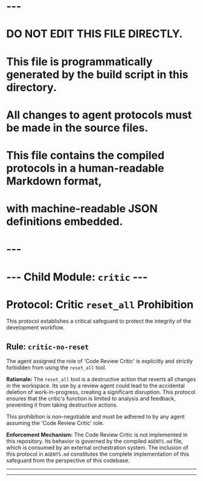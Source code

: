 # ---
# DO NOT EDIT THIS FILE DIRECTLY.
# This file is programmatically generated by the build script in this directory.
# All changes to agent protocols must be made in the source files.
#
# This file contains the compiled protocols in a human-readable Markdown format,
# with machine-readable JSON definitions embedded.
# ---

# --- Child Module: `critic` ---

# Protocol: Critic `reset_all` Prohibition

This protocol establishes a critical safeguard to protect the integrity of the development workflow.

## Rule: `critic-no-reset`

The agent assigned the role of 'Code Review Critic' is explicitly and strictly forbidden from using the `reset_all` tool.

**Rationale:** The `reset_all` tool is a destructive action that reverts all changes in the workspace. Its use by a review agent could lead to the accidental deletion of work-in-progress, creating a significant disruption. This protocol ensures that the critic's function is limited to analysis and feedback, preventing it from taking destructive actions.

This prohibition is non-negotiable and must be adhered to by any agent assuming the 'Code Review Critic' role.

**Enforcement Mechanism:** The Code Review Critic is not implemented in this repository. Its behavior is governed by the compiled `AGENTS.md` file, which is consumed by an external orchestration system. The inclusion of this protocol in `AGENTS.md` constitutes the complete implementation of this safeguard from the perspective of this codebase.

---


---
